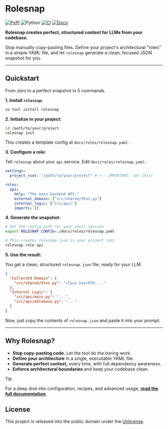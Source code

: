 # Rolesnap

[![PyPI](https://img.shields.io/pypi/v/rolesnap.svg)](https://pypi.org/project/rolesnap/)
![Python](https://img.shields.io/pypi/pyversions/rolesnap.svg)
[![CI](https://github.com/MeshcheryTapo4ek/snapshot-pepester/actions/workflows/ci.yml/badge.svg)](https://github.com/MeshcheryTapo4ek/snapshot-pepester/actions/workflows/ci.yml)
[![Docs](https://img.shields.io/badge/docs-mkdocs--material-success)](https://meshcherytapo4ek.github.io/snapshot-pepester/)

**Rolesnap creates perfect, structured context for LLMs from your codebase.**

Stop manually copy-pasting files. Define your project's architectural "roles" in a simple YAML file, and let `rolesnap` generate a clean, focused JSON snapshot for you. 

---

## Quickstart

From zero to a perfect snapshot in 5 commands.

**1. Install `rolesnap`:**
```bash
uv tool install rolesnap
```

**2. Initialize in your project:**
```bash
cd /path/to/your/project
rolesnap init
```
This creates a template config at `docs/roles/rolesnap.yaml`.

**3. Configure a role:**

Tell `rolesnap` about your `api` service. Edit `docs/roles/rolesnap.yaml`:
```yaml
settings:
  project_root: "/path/to/your/project" # <-- IMPORTANT: Set this!

roles:
  api:
    help: "The main backend API."
    external_domain: ["src/shared/dtos.py"]
    internal_logic: ["src/api/"]
    imports: []
```

**4. Generate the snapshot:**
```bash
# Set the config path for your shell session
export ROLESNAP_CONFIG=./docs/roles/rolesnap.yaml

# This creates rolesnap.json in your project root
rolesnap role api
```

**5. Use the result:**

You get a clean, structured `rolesnap.json` file, ready for your LLM.
```json
{
  "Collected Domain": {
    "src/shared/dtos.py": "class UserDTO:..."
  },
  "Internal Logic": {
    "src/api/main.py": "...",
    "src/api/database.py": "..."
  }
}
```

Now, just copy the contents of `rolesnap.json` and paste it into your prompt.

---

## Why Rolesnap?

- **Stop copy-pasting code.** Let the tool do the boring work.
- **Define your architecture** in a single, executable YAML file.
- **Generate perfect context,** every time, with full dependency awareness.
- **Enforce architectural boundaries** and keep your codebase clean.

> [!TIP]
> For a deep dive into configuration, recipes, and advanced usage, **[read the full documentation](https://meshcherytapo4ek.github.io/snapshot-pepester/)**.

## License

This project is released into the public domain under the [Unlicense](http://unlicense.org/).